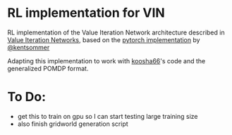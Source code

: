 # RL implementation for VIN
RL implementation of the Value Iteration Network architecture described in 
[Value Iteration Networks](https://arxiv.org/abs/1602.02867), based on the
[pytorch implementation](https://github.com/kentsommer/pytorch-value-iteration-networks/tree/master?tab=readme-ov-file) 
by [@kentsommer](https://github.com/kentsommer/)

Adapting this implementation to work with [koosha66](https://github.com/koosha66/)'s code and the generalized
POMDP format.

# To Do:
- get this to train on gpu so I can start testing large training size
- also finish gridworld generation script